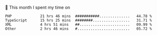 📅 This month I spent my time on

<!--START_SECTION:waka-->

```text
PHP             21 hrs 46 mins  ###########..............   44.78 %
TypeScript      15 hrs 25 mins  ########.................   31.71 %
XML             4 hrs 51 mins   ##.......................   09.99 %
Other           2 hrs 46 mins   #........................   05.72 %
```

<!--END_SECTION:waka-->
